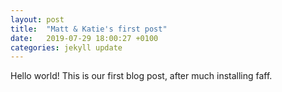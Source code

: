 ```yaml
---
layout: post
title:  "Matt & Katie's first post"
date:   2019-07-29 18:00:27 +0100
categories: jekyll update
---
```


Hello world! This is our first blog post, after much installing faff. 

